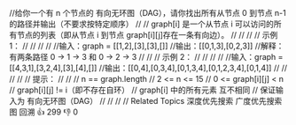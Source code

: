 //给你一个有 n 个节点的 有向无环图（DAG），请你找出所有从节点 0 到节点 n-1 的路径并输出（不要求按特定顺序） 
//
// graph[i] 是一个从节点 i 可以访问的所有节点的列表（即从节点 i 到节点 graph[i][j]存在一条有向边）。 
//
// 
//
// 示例 1： 
//
// 
//
// 
//输入：graph = [[1,2],[3],[3],[]]
//输出：[[0,1,3],[0,2,3]]
//解释：有两条路径 0 -> 1 -> 3 和 0 -> 2 -> 3
// 
//
// 示例 2： 
//
// 
//
// 
//输入：graph = [[4,3,1],[3,2,4],[3],[4],[]]
//输出：[[0,4],[0,3,4],[0,1,3,4],[0,1,2,3,4],[0,1,4]]
// 
//
// 
//
// 提示： 
//
// 
// n == graph.length 
// 2 <= n <= 15 
// 0 <= graph[i][j] < n 
// graph[i][j] != i（即不存在自环） 
// graph[i] 中的所有元素 互不相同 
// 保证输入为 有向无环图（DAG） 
// 
//
// 
// Related Topics 深度优先搜索 广度优先搜索 图 回溯 👍 299 👎 0
